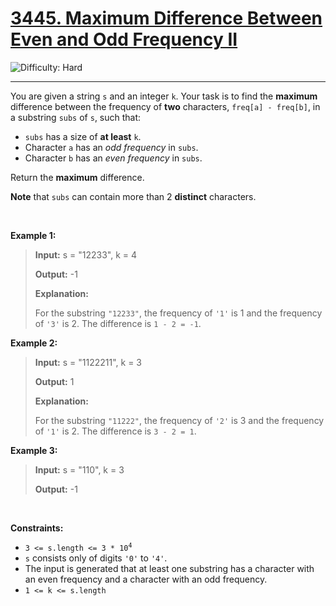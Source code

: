 <h1><a href="https://leetcode.com/problems/maximum-difference-between-even-and-odd-frequency-ii?envType=daily-question&envId=2025-06-11">3445. Maximum Difference Between Even and Odd Frequency II</a></h1>

![Difficulty: Hard](https://img.shields.io/badge/Hard-f8615c)

---

<p>You are given a string <code>s</code> and an integer <code>k</code>. Your task is to find the <strong>maximum</strong> difference between the frequency of <strong>two</strong> characters, <code>freq[a] - freq[b]</code>, in a <span data-keyword="substring">substring</span> <code>subs</code> of <code>s</code>, such that:</p>

<ul>
	<li><code>subs</code> has a size of <strong>at least</strong> <code>k</code>.</li>
	<li>Character <code>a</code> has an <em>odd frequency</em> in <code>subs</code>.</li>
	<li>Character <code>b</code> has an <em>even frequency</em> in <code>subs</code>.</li>
</ul>

<p>Return the <strong>maximum</strong> difference.</p>

<p><strong>Note</strong> that <code>subs</code> can contain more than 2 <strong>distinct</strong> characters.</p>

<p>&nbsp;</p>
<p><strong class="example">Example 1:</strong></p>

><p><strong>Input:</strong> <span class="example-io">s = &quot;12233&quot;, k = 4</span></p>
>
><p><strong>Output:</strong> <span class="example-io">-1</span></p>
>
><p><strong>Explanation:</strong></p>
>
><p>For the substring <code>&quot;12233&quot;</code>, the frequency of <code>&#39;1&#39;</code> is 1 and the frequency of <code>&#39;3&#39;</code> is 2. The difference is <code>1 - 2 = -1</code>.</p>

<p><strong class="example">Example 2:</strong></p>

><p><strong>Input:</strong> <span class="example-io">s = &quot;1122211&quot;, k = 3</span></p>
>
><p><strong>Output:</strong> <span class="example-io">1</span></p>
>
><p><strong>Explanation:</strong></p>
>
><p>For the substring <code>&quot;11222&quot;</code>, the frequency of <code>&#39;2&#39;</code> is 3 and the frequency of <code>&#39;1&#39;</code> is 2. The difference is <code>3 - 2 = 1</code>.</p>

<p><strong class="example">Example 3:</strong></p>

><p><strong>Input:</strong> <span class="example-io">s = &quot;110&quot;, k = 3</span></p>
>
><p><strong>Output:</strong> <span class="example-io">-1</span></p>

<p>&nbsp;</p>
<p><strong>Constraints:</strong></p>

<ul>
	<li><code>3 &lt;= s.length &lt;= 3 * 10<sup>4</sup></code></li>
	<li><code>s</code> consists only of digits <code>&#39;0&#39;</code> to <code>&#39;4&#39;</code>.</li>
	<li>The input is generated that at least one substring has a character with an even frequency and a character with an odd frequency.</li>
	<li><code>1 &lt;= k &lt;= s.length</code></li>
</ul>

